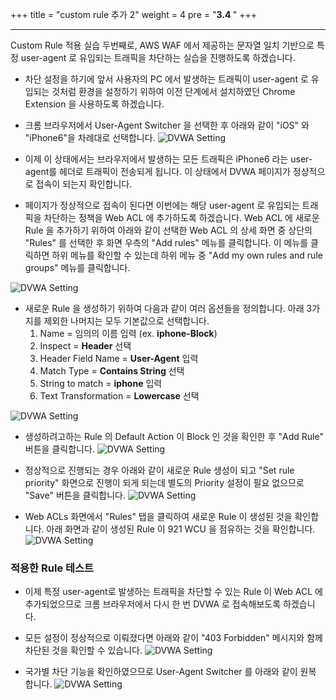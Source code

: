 +++
title = "custom rule 추가 2"
weight = 4
pre = "<b>3.4 </b>"
+++

* * *
 Custom Rule 적용 실습 두번째로, AWS WAF 에서 제공하는 문자열 일치 기반으로 특정 user-agent 로 유입되는 트래픽을 차단하는 실습을 진행하도록 하겠습니다. 
 
- 차단 설정을 하기에 앞서 사용자의 PC 에서 발생하는 트래픽이 user-agent 로 유입되는 것처럼 환경을 설정하기 위하여 이전 단계에서 설치하였던 Chrome Extension 을 사용하도록 하겠습니다.

- 크롬 브라우저에서 User-Agent Switcher 을 선택한 후 아래와 같이 "iOS" 와 "iPhone6"을 차례대로 선택합니다.
 ![DVWA Setting](/images/uaswitcher1.png)


- 이제 이 상태에서는 브라우저에서 발생하는 모든 트래픽은 iPhone6 라는 user-agent를 헤더로 트래픽이 전송되게 됩니다. 이 상태에서 DVWA 페이지가 정상적으로 접속이 되는지 확인합니다.

- 페이지가 정상적으로 접속이 된다면 이번에는 해당 user-agent 로 유입되는 트래픽을 차단하는 정책을 Web ACL 에 추가하도록 하겠습니다. Web ACL 에 새로운 Rule 을 추가하기 위하여 아래와 같이 선택한 Web ACL 의 상세 화면 중 상단의 "Rules" 를 선택한 후 화면 우측의 "Add rules" 메뉴를 클릭합니다. 이 메뉴를 클릭하면 하위 메뉴를 확인할 수 있는데 하위 메뉴 중 "Add my own rules and rule groups" 메뉴를 클릭합니다. 

 ![DVWA Setting](/images/uaswitcher_block1.png)
 
- 새로운 Rule 을 생성하기 위하여 다음과 같이 여러 옵션들을 정의합니다. 아래 3가지를 제외한 나머지는 모두 기본값으로 선택합니다.
  1. Name = 임의의 이름 입력 (ex. **iphone-Block**)
  2. Inspect = **Header** 선택
  3. Header Field Name = **User-Agent** 입력
  4. Match Type = **Contains String** 선택 
  5. String to match = **iphone** 입력
  6. Text Transformation = **Lowercase** 선택

 ![DVWA Setting](/images/uaswitcher_block2.png)
 
- 생성하려고하는 Rule 의 Default Action 이 Block 인 것을 확인한 후 "Add Rule" 버튼을 클릭합니다.
 ![DVWA Setting](/images/rulegroup_4.png)

- 정상적으로 진행되는 경우 아래와 같이 새로운 Rule 생성이 되고 "Set rule priority" 화면으로 진행이 되게 되는데 별도의 Priority 설정이 필요 없으므로 "Save" 버튼을 클릭합니다.
 ![DVWA Setting](/images/uaswitcher_block3.png)

- Web ACLs 화면에서 "Rules" 탭을 클릭하여 새로운 Rule 이 생성된 것을 확인합니다. 아래 화면과 같이 생성된 Rule 이 921 WCU 을 점유하는 것을 확인합니다.
 ![DVWA Setting](/images/uaswitcher_block4.png)
 
### 적용한 Rule 테스트

- 이제 특정 user-agent로 발생하는 트래픽을 차단할 수 있는 Rule 이 Web ACL 에 추가되었으므로 크롬 브라우저에서 다시 한 번 DVWA 로 접속해보도록 하겠습니다.
 
- 모든 설정이 정상적으로 이뤄졌다면 아래와 같이 "403 Forbidden" 메시지와 함께 차단된 것을 확인할 수 있습니다.
 ![DVWA Setting](/images/blocked.png)

- 국가별 차단 기능을 확인하였으므로 User-Agent Switcher 를 아래와 같이 원복 합니다.
 ![DVWA Setting](/images/uaswitcher_block5.png) 